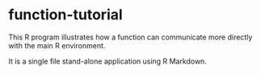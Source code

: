 # function-tutorial

This R program illustrates how a function can communicate more directly with the main R environment.

It is a single file stand-alone application using R Markdown.
